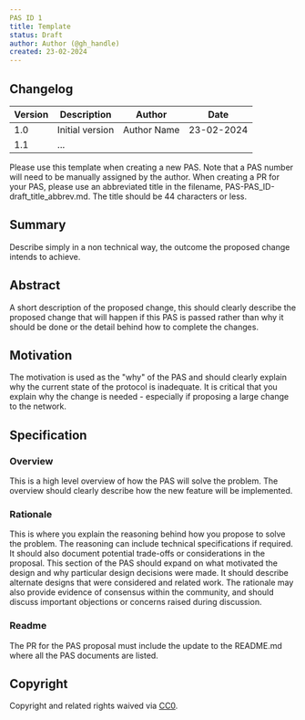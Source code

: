 ```yaml
---
PAS ID 1
title: Template
status: Draft
author: Author (@gh_handle)
created: 23-02-2024
---
```


## Changelog

| Version | Description                      | Author    | Date       |
|---------|----------------------------------|-----------|------------|
| 1.0     | Initial version                  | Author Name  | 23-02-2024 |
| 1.1     | ...                              |              |            |

Please use this template when creating a new PAS. Note that a PAS number will need to be manually assigned by the author. 
When creating a PR for your PAS, please use an abbreviated title in the filename, PAS-PAS_ID-draft_title_abbrev.md. The title should be 44 characters or less.

## Summary
Describe simply in a non technical way, the outcome the proposed change intends to achieve.

## Abstract
A short description of the proposed change, this should clearly describe the proposed change that will happen if this PAS is passed rather than why it should be done or the detail behind how to complete the changes. 

## Motivation
The motivation is used as the "why" of the PAS and should clearly explain why the current state of the protocol is inadequate. It is critical that you explain why the change is needed - especially if proposing a large change to the network. 

## Specification
### Overview
This is a high level overview of how the PAS will solve the problem. The overview should clearly describe how the new feature will be implemented.

### Rationale
This is where you explain the reasoning behind how you propose to solve the problem. The reasoning can include technical specifications if required. It should also document potential trade-offs or considerations in the proposal. This section of the PAS should expand on what motivated the design and why particular design decisions were made. It should describe alternate designs that were considered and related work. The rationale may also provide evidence of consensus within the community, and should discuss important objections or concerns raised during discussion.

### Readme

The PR for the PAS proposal must include the update to the README.md where all the PAS documents are listed.

## Copyright
Copyright and related rights waived via [CC0](https://creativecommons.org/publicdomain/zero/1.0/).
